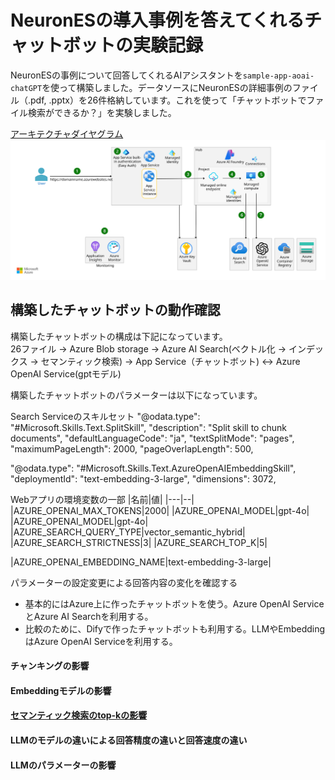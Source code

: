# NeuronESの導入事例を答えてくれるチャットボットの実験記録
NeuronESの事例について回答してくれるAIアシスタントを`sample-app-aoai-chatGPT`を使って構築しました。データソースにNeuronESの詳細事例のファイル（.pdf, .pptx）を26件格納しています。これを使って「チャットボットでファイル検索ができるか？」を実験しました。

[アーキテクチャダイヤグラム](https://learn.microsoft.com/ja-jp/azure/architecture/ai-ml/architecture/basic-openai-e2e-chat)<br>
<img src="./image/openai-end-to-end-basic.svg" alt="Example SVG" width="800">

## 構築したチャットボットの動作確認
構築したチャットボットの構成は下記になっています。<br>
26ファイル -> Azure Blob storage -> Azure AI Search(ベクトル化 -> インデックス -> セマンティック検索) -> App Service（チャットボット) <-> Azure OpenAI Service(gptモデル) <br>

構築したチャットボットのパラメーターは以下になっています。<br>

Search Serviceのスキルセット
"@odata.type": "#Microsoft.Skills.Text.SplitSkill",
"description": "Split skill to chunk documents",
"defaultLanguageCode": "ja",
"textSplitMode": "pages",
"maximumPageLength": 2000,
"pageOverlapLength": 500,

"@odata.type": "#Microsoft.Skills.Text.AzureOpenAIEmbeddingSkill",
"deploymentId": "text-embedding-3-large",
"dimensions": 3072,

Webアプリの環境変数の一部
|名前|値|
|---|--|
|AZURE_OPENAI_MAX_TOKENS|2000|
|AZURE_OPENAI_MODEL|gpt-4o|
|AZURE_OPENAI_MODEL|gpt-4o|
|AZURE_SEARCH_QUERY_TYPE|vector_semantic_hybrid|
|AZURE_SEARCH_STRICTNESS|3|
|AZURE_SEARCH_TOP_K|5|

|AZURE_OPENAI_EMBEDDING_NAME|text-embedding-3-large|


パラメーターの設定変更による回答内容の変化を確認する
- 基本的にはAzure上に作ったチャットボットを使う。Azure OpenAI ServiceとAzure AI Searchを利用する。
- 比較のために、Difyで作ったチャットボットも利用する。LLMやEmbeddingはAzure OpenAI Serviceを利用する。

#### チャンキングの影響
#### Embeddingモデルの影響
#### [セマンティック検索のtop-kの影響](./research-semantic-search.md)
#### LLMのモデルの違いによる回答精度の違いと回答速度の違い
#### LLMのパラメーターの影響





